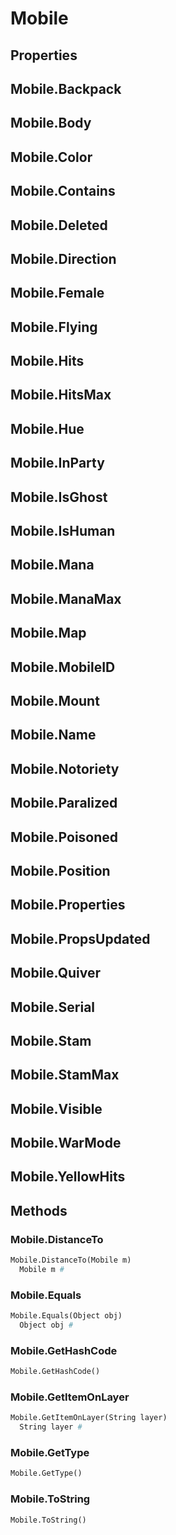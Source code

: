 # Mobile    

## Properties  
## Mobile.Backpack
## Mobile.Body
## Mobile.Color
## Mobile.Contains
## Mobile.Deleted
## Mobile.Direction
## Mobile.Female
## Mobile.Flying
## Mobile.Hits
## Mobile.HitsMax
## Mobile.Hue
## Mobile.InParty
## Mobile.IsGhost
## Mobile.IsHuman
## Mobile.Mana
## Mobile.ManaMax
## Mobile.Map
## Mobile.MobileID
## Mobile.Mount
## Mobile.Name
## Mobile.Notoriety
## Mobile.Paralized
## Mobile.Poisoned
## Mobile.Position
## Mobile.Properties
## Mobile.PropsUpdated
## Mobile.Quiver
## Mobile.Serial
## Mobile.Stam
## Mobile.StamMax
## Mobile.Visible
## Mobile.WarMode
## Mobile.YellowHits 
## Methods  
### Mobile.DistanceTo
``` python
Mobile.DistanceTo(Mobile m)
  Mobile m #
```
### Mobile.Equals
``` python
Mobile.Equals(Object obj)
  Object obj #
```
### Mobile.GetHashCode
``` python
Mobile.GetHashCode()

```
### Mobile.GetItemOnLayer
``` python
Mobile.GetItemOnLayer(String layer)
  String layer #
```
### Mobile.GetType
``` python
Mobile.GetType()

```
### Mobile.ToString
``` python
Mobile.ToString()

```